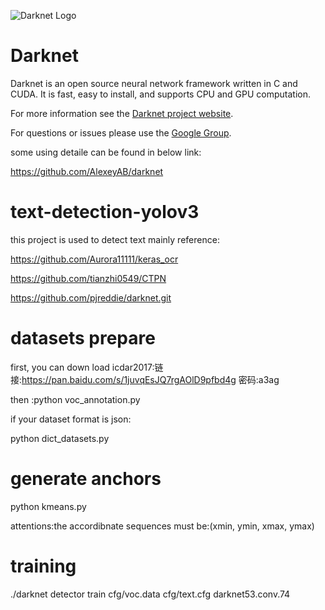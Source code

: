 ![Darknet Logo](http://pjreddie.com/media/files/darknet-black-small.png)

# Darknet #
Darknet is an open source neural network framework written in C and CUDA. It is fast, easy to install, and supports CPU and GPU computation.

For more information see the [Darknet project website](http://pjreddie.com/darknet).

For questions or issues please use the [Google Group](https://groups.google.com/forum/#!forum/darknet).

some  using detaile can be found in below link:

https://github.com/AlexeyAB/darknet


# text-detection-yolov3 #
this project is used to detect text 
mainly reference:

https://github.com/Aurora11111/keras_ocr

https://github.com/tianzhi0549/CTPN

https://github.com/pjreddie/darknet.git


# datasets prepare #
first, you can down load icdar2017:链接:https://pan.baidu.com/s/1juvqEsJQ7rgAOlD9pfbd4g 密码:a3ag

then :python voc_annotation.py

if your dataset format is json:

python dict_datasets.py


# generate anchors #
python kmeans.py

attentions:the accordibnate sequences must be:(xmin, ymin, xmax, ymax)

# training #
./darknet detector train cfg/voc.data cfg/text.cfg darknet53.conv.74
